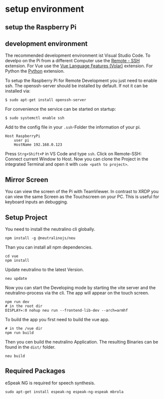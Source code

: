 # setup environment

## setup the Raspberry Pi

## development environment

The recommended development environment ist Visual Studio Code.
To develpo on the Pi from a different Computer use the [Remote - SSH](vscode:extension/ms-vscode-remote.remote-ssh) extension.
For Vue use the [Vue Language Features (Volar)](vscode:extension/Vue.volar) extension. For Python the  [Python](vscode:extension/ms-python.python) extension.

To setup the Raspberry Pi for Remote Development you just need to enable ssh.
The openssh-server should be installed by default.
If not it can be installed via:
```
$ sudo apt-get install openssh-server
```
For convenience the service can be started on startup:
```
$ sudo systemctl enable ssh
``` 
Add to the config file in your `.ssh`-Folder the information of your pi.
```
Host RaspberryPi
    user pi
    HostName 192.168.0.123
```
Press `Strg+Shift+P` in VS Code and type `ssh`.
Click on Remote-SSH: Connect current Window to Host.
Now you can clone the Project in the integrated Terminal and open it with `code <path to project>`.

## Mirror Screen 

You can view the screen of the Pi with TeamViewer.
In contrast to XRDP you can view the same Screen as the Touchscreen on your PC.
This is useful for keyboard inputs an debugging.

## Setup Project

You need to install the neutralino cli globally.

```
npm install -g @neutralinojs/neu
``` 
Than you can install all npm dependencies.
```
cd vue
npm install
```
Update neutralino to the latest Version. 
```
neu update
```
Now you can start the Developing mode by starting the vite server and the neutralino-process via the cli. The app will appear on the touch screen.
```
npm run dev
# in the root dir
DISPLAY=:0 nohup neu run --frontend-lib-dev --arch=armhf
```

To build the app you first need to build the vue app.
```
# in the /vue dir
npm run build
```
Then you cen build the neutralino Application. The resulting Binaries can be found in the `dist/` folder.
```
neu build
```

## Required Packages

eSpeak NG is required for  speech synthesis.
```
sudo apt-get install espeak-ng espeak-ng-espeak mbrola 
``` 
